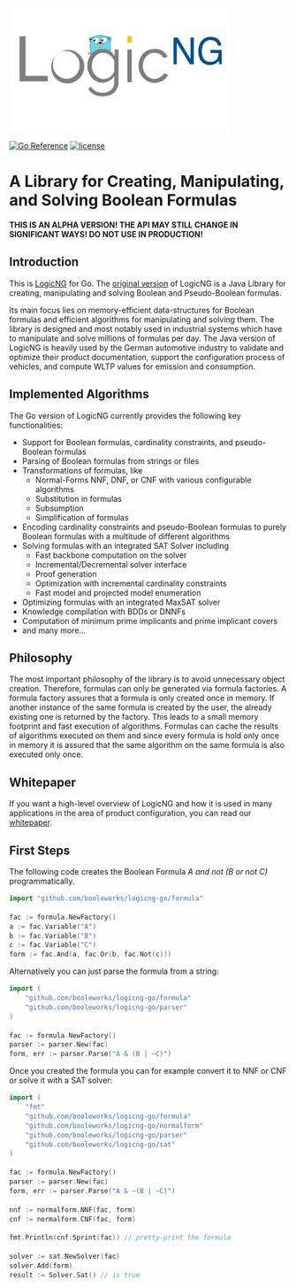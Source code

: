 <a href="https://www.logicng.org"><img src="https://github.com/booleworks/logicng-go/blob/main/doc/logos/logicng_logo_gopher.png?raw=true" alt="logo" width="400"></a>

<a href="https://pkg.go.dev/github.com/booleworks/logicng-go"><img src="https://pkg.go.dev/badge/github.com/booleworks/logicng-go.svg" alt="Go Reference"></a>
[![license](https://img.shields.io/badge/license-MIT-purple?style=flat-square)]()

# A Library for Creating, Manipulating, and Solving Boolean Formulas

__THIS IS AN ALPHA VERSION! THE API MAY STILL CHANGE IN SIGNIFICANT WAYS! DO NOT USE IN PRODUCTION!__

## Introduction

This is [LogicNG](https://logicng.org/) for Go. The [original
version](https://github.com/logic-ng/LogicNG) of LogicNG is a Java Library for
creating, manipulating and solving Boolean and Pseudo-Boolean formulas.

Its main focus lies on memory-efficient data-structures for Boolean formulas
and efficient algorithms for manipulating and solving them. The library is
designed and most notably used in industrial systems which have to manipulate
and solve millions of formulas per day. The Java version of LogicNG is heavily
used by the German automotive industry to validate and optimize their product
documentation, support the configuration process of vehicles, and compute WLTP
values for emission and consumption.

## Implemented Algorithms

The Go version of LogicNG currently provides the following key functionalities:

- Support for Boolean formulas, cardinality constraints, and pseudo-Boolean
  formulas
- Parsing of Boolean formulas from strings or files
- Transformations of formulas, like
  - Normal-Forms NNF, DNF, or CNF with various configurable algorithms
  - Substitution in formulas
  - Subsumption
  - Simplification of formulas
- Encoding cardinality constraints and pseudo-Boolean formulas to purely
  Boolean formulas with a multitude of different algorithms
- Solving formulas with an integrated SAT Solver including
  - Fast backbone computation on the solver
  - Incremental/Decremental solver interface
  - Proof generation
  - Optimization with incremental cardinality constraints
  - Fast model and projected model enumeration
- Optimizing formulas with an integrated MaxSAT solver
- Knowledge compilation with BDDs or DNNFs
- Computation of minimum prime implicants and prime implicant covers
- and many more...

## Philosophy

The most important philosophy of the library is to avoid unnecessary object
creation. Therefore, formulas can only be generated via formula factories. A
formula factory assures that a formula is only created once in memory. If
another instance of the same formula is created by the user, the already
existing one is returned by the factory. This leads to a small memory footprint
and fast execution of algorithms. Formulas can cache the results of algorithms
executed on them and since every formula is hold only once in memory it is
assured that the same algorithm on the same formula is also executed only once.

## Whitepaper

If you want a high-level overview of LogicNG and how it is used in many
applications in the area of product configuration, you can read our
[whitepaper](https://logicng.org/whitepaper/abstract/).

## First Steps

The following code creates the Boolean Formula _A and not (B or not C)_
programmatically.

```go
import "github.com/booleworks/logicng-go/formula"

fac := formula.NewFactory()
a := fac.Variable("A")
b := fac.Variable("B")
c := fac.Variable("C")
form := fac.And(a, fac.Or(b, fac.Not(c)))
```

Alternatively you can just parse the formula from a string:

```go
import (
    "github.com/booleworks/logicng-go/formula"
    "github.com/booleworks/logicng-go/parser" 
)

fac := formula.NewFactory()
parser := parser.New(fac)
form, err := parser.Parse("A & (B | ~C)")
```

Once you created the formula you can for example convert it to NNF or CNF or
solve it with a SAT solver:

```go
import (
    "fmt"
    "github.com/booleworks/logicng-go/formula"
    "github.com/booleworks/logicng-go/normalform"
    "github.com/booleworks/logicng-go/parser"
    "github.com/booleworks/logicng-go/sat"
)

fac := formula.NewFactory()
parser := parser.New(fac)
form, err := parser.Parse("A & ~(B | ~C)")

nnf := normalform.NNF(fac, form)
cnf := normalform.CNF(fac, form)

fmt.Println(cnf.Sprint(fac)) // pretty-print the formula

solver := sat.NewSolver(fac)
solver.Add(form)
result := Solver.Sat() // is true
```

